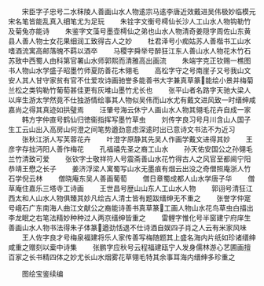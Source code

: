 <!-- { "loadSidebar": true } -->
　　宋臣字子忠号二水秣陵人善画山水人物逺宗马逺李唐近效戴进吴伟极妙临模元宋名笔皆能乱真入细笔尤为足玩
　　朱铨字文衡号樗仙长沙人工山水人物钩勒竹及菊兔亦能诗
　　朱鉴字文藻号墨壶樗仙之弟也山水人物清奇姜隠字周佐山东黄县人善人物士女花果细润工致得古人之妙
　　杜君泽号小痴姑苏人善楷书工山水嗜酒流寓高邮落魄不羁以酒卒
　　马稷字舜举号醉狂江东人善山水人物花木竹石苏致中西蜀人由科第官署山水师郭熙而清雅高出画流
　　朱端字克正钦赐一樵图书人物山水学盛子昭墨竹师夏防善花木翎毛
　　高松字守之号南崖子又号我山文安人其人甘守家贫有官不仕爱攻诗画驰誉多能善书大字兼真草篆能绘小景并梅菊兰松之类钩勒竹葡萄甚佳更有灰堆山墨竹尤长也
　　张平山者名路字天驰大梁人以庠生游太学然竟不仕独游情绘事其人物似吴伟而山水尤有戴文进风致一时缙绅咸嘉尚之得其真迹如拱璧焉
　　汪肇号海云休宁人画山水人物其翎毛花卉自成一家
　　韩方字仲直号鹤仙归徳衞指挥写墨竹草虫
　　刘传字良习号月川含山人国子生工云山出入高房山何澄之间笔势遒劲意虑深逺时出已意诗文书法不为近习
　　张秋江浙人写芙蓉花卉
　　叶澄字原静其先吴人作画学戴文进得其妙
　　王彦字存拙沔阳人善作梅花
　　孔福禧先圣之裔工山水
　　孙天佑安国公之孙翎毛兰竹清致可爱
　　张钦字士敬祥符人号震斋善山水花竹得古人之风官至都阃宁阳恭靖王懋之长子
　　姜济浮梁人寓蜀写山水无墨痕有烟云出没之奇僧照庵浙人竹石学倪云林
　　僧晓庵东吴人善画葡萄
　　僧日章蜀成都人山水学唐子华
　　僧草庵住嘉乐三塔寺工诗画
　　王世昌号歴山山东人工山水人物
　　郭诩号清狂江西太和人山水人物俱臻其妙凡绘古人清士皆有题跋缙绅无不重之
　　张誉字仲寔号峨石广东南海人曲江文献公之裔能诗善书真草篆工画人物山水花鸟草虫白描出李龙眠之右笔法精妙种种过人两京缙绅皆重之
　　雷鲤字惟化号半窗建宁府庠生善画山水人物书法得朱子体篆遒劲恬退不仕诗酒自娱四子肖之人云有米家风味
　　王人佐字良才号梅泉福建将乐人家传善写梅随题其上盛名海内片纸如珍诸缙绅咸重之赠刻以槖中诗集
　　张鹏字应秋号云程福建瓯宁人发身儒林游心艺圃画擅百家之长书精四体之妙尤长山水烟雾花草翎毛特其余事耳海内缙绅多珍重之



　　图绘宝鉴续编

